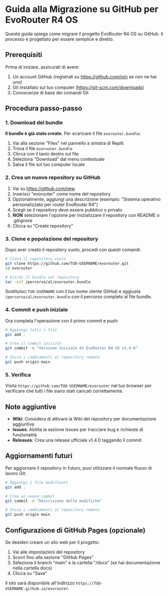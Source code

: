 # Guida alla Migrazione su GitHub per EvoRouter R4 OS

Questa guida spiega come migrare il progetto EvoRouter R4 OS su GitHub. Il processo è progettato per essere semplice e diretto.

## Prerequisiti

Prima di iniziare, assicurati di avere:

1. Un account GitHub (registrati su https://github.com/join se non ne hai uno)
2. Git installato sul tuo computer (https://git-scm.com/downloads)
3. Conoscenze di base dei comandi Git

## Procedura passo-passo

### 1. Download del bundle

**Il bundle è già stato creato**. Per scaricare il file `evorouter.bundle`:

1. Vai alla sezione "Files" nel pannello a sinistra di Replit
2. Trova il file `evorouter.bundle`
3. Clicca con il tasto destro sul file
4. Seleziona "Download" dal menu contestuale
5. Salva il file sul tuo computer locale

### 2. Crea un nuovo repository su GitHub

1. Vai su https://github.com/new
2. Inserisci "evorouter" come nome del repository
3. Opzionalmente, aggiungi una descrizione (esempio: "Sistema operativo personalizzato per router EvoRouter R4")
4. Scegli se il repository deve essere pubblico o privato
5. **NON** selezionare l'opzione per inizializzare il repository con README o .gitignore
6. Clicca su "Create repository"

### 3. Clone e popolazione del repository

Dopo aver creato il repository vuoto, procedi con questi comandi:

```bash
# Clona il repository vuoto
git clone https://github.com/TUO-USERNAME/evorouter.git
cd evorouter

# Estrai il bundle nel repository
tar -xzf /percorso/al/evorouter.bundle
```

Sostituisci `TUO-USERNAME` con il tuo nome utente GitHub e aggiusta `/percorso/al/evorouter.bundle` con il percorso completo al file bundle.

### 4. Commit e push iniziale

Ora completa l'operazione con il primo commit e push:

```bash
# Aggiungi tutti i file
git add .

# Crea il commit iniziale
git commit -m "Versione iniziale di EvoRouter R4 OS v1.4.0"

# Invia i cambiamenti al repository remoto
git push origin main
```

### 5. Verifica

Visita `https://github.com/TUO-USERNAME/evorouter` nel tuo browser per verificare che tutti i file siano stati caricati correttamente.

## Note aggiuntive

- **Wiki**: Considera di attivare la Wiki del repository per documentazione aggiuntiva
- **Issues**: Abilita la sezione Issues per tracciare bug e richieste di funzionalità
- **Releases**: Crea una release ufficiale v1.4.0 taggando il commit

## Aggiornamenti futuri

Per aggiornare il repository in futuro, puoi utilizzare il normale flusso di lavoro Git:

```bash
# Aggiungi i file modificati
git add .

# Crea un nuovo commit
git commit -m "Descrizione delle modifiche"

# Invia i cambiamenti al repository remoto
git push origin main
```

## Configurazione di GitHub Pages (opzionale)

Se desideri creare un sito web per il progetto:

1. Vai alle impostazioni del repository
2. Scorri fino alla sezione "GitHub Pages"
3. Seleziona il branch "main" e la cartella "/docs" (se hai documentazione nella cartella docs)
4. Clicca su "Save"

Il sito sarà disponibile all'indirizzo `https://TUO-USERNAME.github.io/evorouter`.